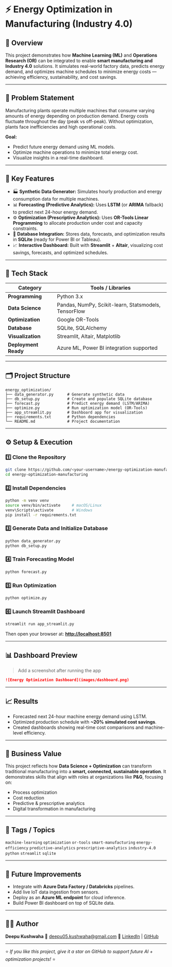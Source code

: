 # ⚡ Energy Optimization in Manufacturing (Industry 4.0)

## 📖 Overview

This project demonstrates how **Machine Learning (ML)** and **Operations Research (OR)** can be integrated to enable **smart manufacturing and Industry 4.0** solutions. It simulates real-world factory data, predicts energy demand, and optimizes machine schedules to minimize energy costs — achieving efficiency, sustainability, and cost savings.

---

## 🧠 Problem Statement

Manufacturing plants operate multiple machines that consume varying amounts of energy depending on production demand. Energy costs fluctuate throughout the day (peak vs off-peak). Without optimization, plants face inefficiencies and high operational costs.

**Goal:**

* Predict future energy demand using ML models.
* Optimize machine operations to minimize total energy cost.
* Visualize insights in a real-time dashboard.

---

## 🚀 Key Features

* 🏭 **Synthetic Data Generator:** Simulates hourly production and energy consumption data for multiple machines.
* 📊 **Forecasting (Predictive Analytics):** Uses **LSTM** (or **ARIMA** fallback) to predict next 24-hour energy demand.
* ⚙️ **Optimization (Prescriptive Analytics):** Uses **OR-Tools Linear Programming** to allocate production under cost and capacity constraints.
* 💾 **Database Integration:** Stores data, forecasts, and optimization results in **SQLite** (ready for Power BI or Tableau).
* 📈 **Interactive Dashboard:** Built with **Streamlit** + **Altair**, visualizing cost savings, forecasts, and optimized schedules.

---

## 🧰 Tech Stack

| Category             | Tools / Libraries                                    |
| -------------------- | ---------------------------------------------------- |
| **Programming**      | Python 3.x                                           |
| **Data Science**     | Pandas, NumPy, Scikit-learn, Statsmodels, TensorFlow |
| **Optimization**     | Google OR-Tools                                      |
| **Database**         | SQLite, SQLAlchemy                                   |
| **Visualization**    | Streamlit, Altair, Matplotlib                        |
| **Deployment Ready** | Azure ML, Power BI integration supported             |

---

## 🗂 Project Structure

```
energy_optimization/
├── data_generator.py      # Generate synthetic data
├── db_setup.py            # Create and populate SQLite database
├── forecast.py            # Predict energy demand (LSTM/ARIMA)
├── optimize.py            # Run optimization model (OR-Tools)
├── app_streamlit.py       # Dashboard app for visualization
├── requirements.txt       # Python dependencies
└── README.md              # Project documentation
```

---

## ⚙️ Setup & Execution

### 1️⃣ Clone the Repository

```bash
git clone https://github.com/<your-username>/energy-optimization-manufacturing.git
cd energy-optimization-manufacturing
```

### 2️⃣ Install Dependencies

```bash
python -m venv venv
source venv/bin/activate     # macOS/Linux
venv\Scripts\activate        # Windows
pip install -r requirements.txt
```

### 3️⃣ Generate Data and Initialize Database

```bash
python data_generator.py
python db_setup.py
```

### 4️⃣ Train Forecasting Model

```bash
python forecast.py
```

### 5️⃣ Run Optimization

```bash
python optimize.py
```

### 6️⃣ Launch Streamlit Dashboard

```bash
streamlit run app_streamlit.py
```

Then open your browser at: **[http://localhost:8501](http://localhost:8501)**

---

## 📊 Dashboard Preview

> Add a screenshot after running the app

```md
![Energy Optimization Dashboard](images/dashboard.png)
```

---

## 📈 Results

* Forecasted next 24-hour machine energy demand using LSTM.
* Optimized production schedule with **~20% simulated cost savings**.
* Created dashboards showing real-time cost comparisons and machine-level efficiency.

---

## 🏢 Business Value

This project reflects how **Data Science + Optimization** can transform traditional manufacturing into a **smart, connected, sustainable operation**.
It demonstrates skills that align with roles at organizations like **P&G**, focusing on:

* Process optimization
* Cost reduction
* Predictive & prescriptive analytics
* Digital transformation in manufacturing

---

## 🔖 Tags / Topics

`machine-learning` `optimization` `or-tools` `smart-manufacturing`
`energy-efficiency` `predictive-analytics` `prescriptive-analytics`
`industry-4.0` `python` `streamlit` `sqlite`

---

## 🧩 Future Improvements

* Integrate with **Azure Data Factory / Databricks** pipelines.
* Add live IoT data ingestion from sensors.
* Deploy as an **Azure ML endpoint** for cloud inference.
* Build Power BI dashboard on top of SQLite data.

---

## 👨‍💻 Author

**Deepu Kushwaha**
📧 [deepu05.kushwaha@gmail.com](mailto:deepu05.kushwaha@gmail.com)
🔗 [LinkedIn](https://linkedin.com/in/deepukushwaha) | [GitHub](https://github.com/dk-ml-dev)

---

⭐ *If you like this project, give it a star on GitHub to support future AI + optimization projects!* ⭐
